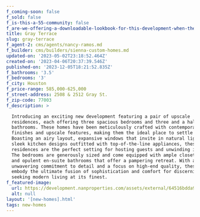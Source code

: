 ```yaml
---
f_coming-soon: false
f_sold: false
f_is-this-a-55-community: false
f_are-we-offering-a-downloadable-lookbook-for-this-development-when-they-submit-their-contact-info: false
title: Gray Terrace
slug: gray-terrace
f_agent-2: cms/agents/nancy-ramos.md
f_builder: cms/builders/sienna-custom-homes.md
updated-on: '2023-05-02T23:18:52.464Z'
created-on: '2023-04-06T20:37:39.546Z'
published-on: '2023-12-05T18:21:52.835Z'
f_bathrooms: '3.5'
f_bedrooms: '3'
f_city: Houston
f_price-range: 585,000-625,000
f_street-address: 2508 & 2512 Gray St.
f_zip-code: 77003
f_description: >

  Introducing an exciting new development featuring a pair of upscale
  residences, each offering three spacious bedrooms and three and a half elegant
  bathrooms. These homes have been meticulously crafted with contemporary
  finishes and upscale features, making them the ideal place to settle down.
  Boasting an airy layout, expansive windows that invite in natural light, and
  sleek kitchen designs outfitted with top-of-the-line appliances, these
  residences are the perfect setting for hosting guests and unwinding in style.
  The bedrooms are generously sized and come equipped with ample closet space
  and opulent en-suite bathrooms that offer a pampering retreat. With an
  unwavering commitment to detail and a focus on high-end quality, these homes
  embody the ultimate fusion of sophistication and comfort for discerning buyers
  seeking modern living at its finest.
f_featured-image:
  url: https://development.nanproperties.com/assets/external/64516bdda93357525e259723_front2201201.jpg
  alt: null
layout: '[new-homes].html'
tags: new-homes
---
```



